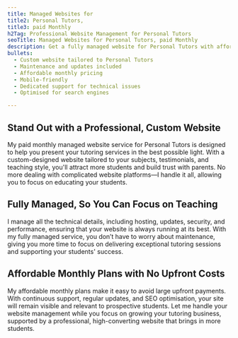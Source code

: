 ```yaml
---
title: Managed Websites for
title2: Personal Tutors,
title3: paid Monthly
h2Tag: Professional Website Management for Personal Tutors
seoTitle: Managed Websites for Personal Tutors, paid Monthly
description: Get a fully managed website for Personal Tutors with affordable monthly plans. Let me take care of the details, so you can focus on helping students succeed.
bullets:
  - Custom website tailored to Personal Tutors
  - Maintenance and updates included
  - Affordable monthly pricing
  - Mobile-friendly
  - Dedicated support for technical issues
  - Optimised for search engines

---
```

## Stand Out with a Professional, Custom Website

My paid monthly managed website service for Personal Tutors is designed to help you present your tutoring services in the best possible light. With a custom-designed website tailored to your subjects, testimonials, and teaching style, you'll attract more students and build trust with parents. No more dealing with complicated website platforms—I handle it all, allowing you to focus on educating your students.

## Fully Managed, So You Can Focus on Teaching
I manage all the technical details, including hosting, updates, security, and performance, ensuring that your website is always running at its best. With my fully managed service, you don’t have to worry about maintenance, giving you more time to focus on delivering exceptional tutoring sessions and supporting your students' success.

## Affordable Monthly Plans with No Upfront Costs
My affordable monthly plans make it easy to avoid large upfront payments. With continuous support, regular updates, and SEO optimisation, your site will remain visible and relevant to prospective students. Let me handle your website management while you focus on growing your tutoring business, supported by a professional, high-converting website that brings in more students.
